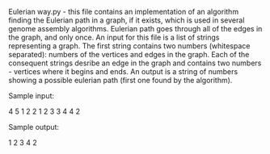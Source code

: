 Eulerian way.py - this file contains an implementation of an algorithm finding the Eulerian path in a graph, if it exists, which is used in several genome assembly algorithms.
Eulerian path goes through all of the edges in the graph, and only once.
An input for this file is a list of strings representing a graph.
The first string contains two numbers (whitespace separated): numbers of the vertices and edges in the graph.
Each of the consequent strings desribe an edge in the graph and contains two numbers - vertices where it begins and ends.
An output is a string of numbers showing a possible eulerian path (first one found by the algorithm).

Sample input:

4 5
1 2
2 1
2 3
3 4
4 2

Sample output:

1 2 3 4 2

